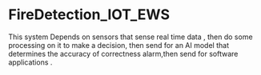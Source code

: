 # FireDetection_IOT_EWS
This system Depends on sensors that sense real time data , then do some processing on it to make a decision, then send for an AI model that determines the accuracy of correctness alarm,then send for software applications .
